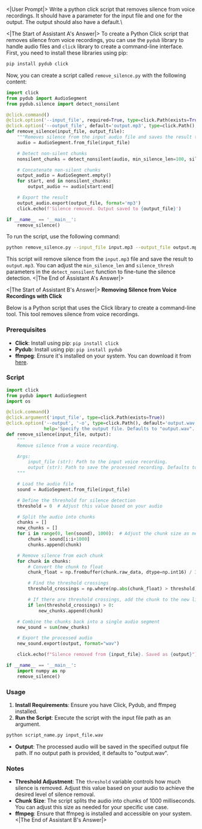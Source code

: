 <|User Prompt|>
Write a python click script that removes silence from voice recordings. It should have a parameter for the input file and one for the output. The output should also have a default.\

<|The Start of Assistant A's Answer|>
To create a Python Click script that removes silence from voice recordings, you can use the `pydub` library to handle audio files and `click` library to create a command-line interface. First, you need to install these libraries using pip:

```bash
pip install pydub click
```

Now, you can create a script called `remove_silence.py` with the following content:

```python
import click
from pydub import AudioSegment
from pydub.silence import detect_nonsilent

@click.command()
@click.option('--input_file', required=True, type=click.Path(exists=True), help='Path to the input audio file')
@click.option('--output_file', default='output.mp3', type=click.Path(), help='Path to the output audio file (default: output.mp3)')
def remove_silence(input_file, output_file):
    """Removes silence from the input audio file and saves the result to the output file."""
    audio = AudioSegment.from_file(input_file)

    # Detect non-silent chunks
    nonsilent_chunks = detect_nonsilent(audio, min_silence_len=100, silence_thresh=-32)

    # Concatenate non-silent chunks
    output_audio = AudioSegment.empty()
    for start, end in nonsilent_chunks:
        output_audio += audio[start:end]

    # Export the result
    output_audio.export(output_file, format='mp3')
    click.echo(f'Silence removed. Output saved to {output_file}')

if __name__ == '__main__':
    remove_silence()
```

To run the script, use the following command:

```bash
python remove_silence.py --input_file input.mp3 --output_file output.mp3
```

This script will remove silence from the `input.mp3` file and save the result to `output.mp3`. You can adjust the `min_silence_len` and `silence_thresh` parameters in the `detect_nonsilent` function to fine-tune the silence detection.
<|The End of Assistant A's Answer|>

<|The Start of Assistant B's Answer|>
**Removing Silence from Voice Recordings with Click**

Below is a Python script that uses the Click library to create a command-line tool. This tool removes silence from voice recordings.

### Prerequisites

- **Click**: Install using pip: `pip install click`
- **Pydub**: Install using pip: `pip install pydub`
- **ffmpeg**: Ensure it's installed on your system. You can download it from [here](https://ffmpeg.org/download.html).

### Script

```python
import click
from pydub import AudioSegment
import os

@click.command()
@click.argument('input_file', type=click.Path(exists=True))
@click.option('--output', '-o', type=click.Path(), default='output.wav',
              help='Specify the output file. Defaults to "output.wav".')
def remove_silence(input_file, output):
    """
    Remove silence from a voice recording.

    Args:
        input_file (str): Path to the input voice recording.
        output (str): Path to save the processed recording. Defaults to "output.wav".
    """

    # Load the audio file
    sound = AudioSegment.from_file(input_file)

    # Define the threshold for silence detection
    threshold = 0  # Adjust this value based on your audio

    # Split the audio into chunks
    chunks = []
    new_chunks = []
    for i in range(0, len(sound), 1000):  # Adjust the chunk size as needed
        chunk = sound[i:i+1000]
        chunks.append(chunk)

    # Remove silence from each chunk
    for chunk in chunks:
        # Convert the chunk to float
        chunk_float = np.frombuffer(chunk.raw_data, dtype=np.int16) / 32768.0

        # Find the threshold crossings
        threshold_crossings = np.where(np.abs(chunk_float) > threshold)[0]

        # If there are threshold crossings, add the chunk to the new list
        if len(threshold_crossings) > 0:
            new_chunks.append(chunk)

    # Combine the chunks back into a single audio segment
    new_sound = sum(new_chunks)

    # Export the processed audio
    new_sound.export(output, format="wav")

    click.echo(f"Silence removed from {input_file}. Saved as {output}")

if __name__ == '__main__':
    import numpy as np
    remove_silence()
```

### Usage

1. **Install Requirements**: Ensure you have Click, Pydub, and ffmpeg installed.
2. **Run the Script**: Execute the script with the input file path as an argument.

```bash
python script_name.py input_file.wav
```

- **Output**: The processed audio will be saved in the specified output file path. If no output path is provided, it defaults to "output.wav".

### Notes

- **Threshold Adjustment**: The `threshold` variable controls how much silence is removed. Adjust this value based on your audio to achieve the desired level of silence removal.
- **Chunk Size**: The script splits the audio into chunks of 1000 milliseconds. You can adjust this size as needed for your specific use case.
- **ffmpeg**: Ensure that ffmpeg is installed and accessible on your system.
<|The End of Assistant B's Answer|>